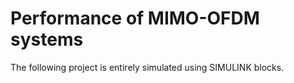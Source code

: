 # Performance of MIMO-OFDM systems 

The following project is entirely simulated using SIMULINK blocks. 
